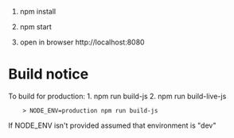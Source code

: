 1. npm install

2. npm start

3. open in browser http://localhost:8080

# Build notice

To build for production:
    1. npm run build-js
    2. npm run build-live-js

```
	> NODE_ENV=production npm run build-js
```

If NODE_ENV isn't provided assumed that environment is "dev"